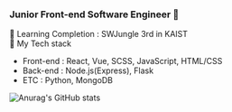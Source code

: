 ### Junior Front-end Software Engineer 👋

<!--
**Leepilung/Leepilung** is a ✨ _special_ ✨ repository because its `README.md` (this file) appears on your GitHub profile.

Here are some ideas to get you started:

- 🔭 I’m currently working on ...
- 🌱 I’m currently learning ...
- 👯 I’m looking to collaborate on ...
- 🤔 I’m looking for help with ...
- 💬 Ask me about ...
- 📫 How to reach me: ...
- 😄 Pronouns: ...
- ⚡ Fun fact: ...
Completion (수료)
-->
🔭 Learning Completion : SWJungle 3rd in KAIST
<br>
🌱 My Tech stack
  - Front-end : React, Vue, SCSS, JavaScript, HTML/CSS
  - Back-end  : Node.js(Express), Flask
  - ETC       : Python, MongoDB

![Anurag's GitHub stats](https://github-readme-stats.vercel.app/api?username=Leepilung&show_icons=true&theme=radical)
